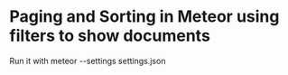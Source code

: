 # Paging and Sorting in Meteor using filters to show documents

Run it with meteor --settings settings.json